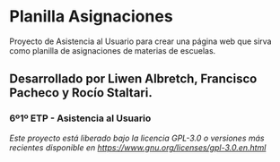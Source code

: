 # Planilla Asignaciones
Proyecto de Asistencia al Usuario para crear una página web que sirva como planilla de asignaciones de materias de escuelas.

## Desarrollado por Liwen Albretch, Francisco Pacheco y  Rocío Staltari.
### 6º1º ETP - Asistencia al Usuario

*Este proyecto está liberado bajo la licencia GPL-3.0 o versiones más recientes disponible en https://www.gnu.org/licenses/gpl-3.0.en.html*
